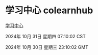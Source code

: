 # 学习中心 colearnhub
[学习中心](http://219.139.197.74:56308/colearnhub/)

2024年 10月 31日 星期四 07:10:02 CST

2024年 10月 30日 星期三 23:10:02 GMT
